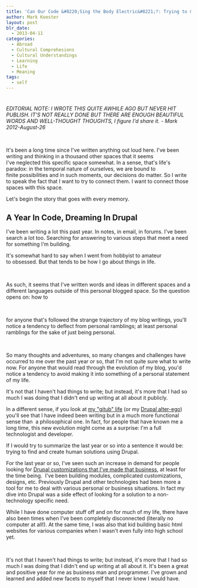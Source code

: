 ```yaml
---
title: 'Can Our Code &#8220;Sing the Body Electric&#8221;?: Trying to Connect Personal Ramblings with a Coded Testament'
author: Mark Koester
layout: post
blr_date:
  - 2013-04-11
categories:
  - Abroad
  - Cultural Comprehesions
  - Cultural Understandings
  - Learning
  - Life
  - Meaning
tags:
  - self
---
```

# 

*EDITORIAL NOTE: I WROTE THIS QUITE AWHILE AGO BUT NEVER HIT PUBLISH. IT'S NOT REALLY DONE BUT THERE ARE ENOUGH BEAUTIFUL WORDS AND WELL-THOUGHT THOUGHTS, I figure I'd share it. - Mark 2012-August-26*

 

> 

It's been a long time since I've written anything out loud here. I've been writing and thinking in a thousand other spaces that it seems I've neglected this specific space somewhat. In a sense, that's life's paradox: in the temporal nature of ourselves, we are bound to finite possibilities and in such moments, our decisions do matter. So I write to speak the fact that I want to try to connect them. I want to connect those spaces with this space.

Let's begin the story that goes with every memory.

## A Year In Code, Dreaming In Drupal

I've been writing a lot this past year. In notes, in email, in forums. I've been search a lot too. Searching for answering to various steps that meet a need for something I'm building.

It's somewhat hard to say when I went from hobbyist to amateur to obsessed. But that tends to be how I go about things in life.

 

As such, it seems that I've written words and ideas in different spaces and a different languages outside of this personal blogged space. So the question opens on: how to

 

for anyone that's followed the strange trajectory of my blog writings, you'll notice a tendency to deflect from personal ramblings; at least personal ramblings for the sake of just being personal.

 

So many thoughts and adventures, so many changes and challenges have occurred to me over the past year or so, that I'm not quite sure what to write now. For anyone that would read through the evolution of my blog, you'd notice a tendency to avoid making it into something of a personal statement of my life.

It's not that I haven't had things to write; but instead, it's more that I had so much I was doing that I didn't end up writing at all about it publicly.

In a different sense, if you look at [my "gitub" life][1] (or my [Drupal alter-ego][2]) you'll see that I have indeed been writing but in a much more functional sense than  a philosophical one. In fact, for people that have known me a long time, this new evolution might come as a surprise: I'm a full technologist and developer.

 [1]: https://github.com/markwk
 [2]: http://drupal.org/user/1094790

If I would try to summarize the last year or so into a sentence it would be: trying to find and create human solutions using Drupal.

For the last year or so, I've seen such an increase in demand for people looking for [Drupal customizations that I've made that business][3], at least for the time being.  I've been building modules, complicated customizations, designs, etc. Previously Drupal and other technologies had been more a tool for me to deal with various personal or business situations. In fact my dive into Drupal was a side effect of looking for a solution to a non-technology specific need.

 [3]: http://int3c.com

While I have done computer stuff off and on for much of my life, there have also been times when I've been completely disconnected (literally no computer at all!). At the same time, I was also that kid building basic html websites for various companies when I wasn't even fully into high school yet.

 

It's not that I haven't had things to write; but instead, it's more that I had so much I was doing that I didn't end up writing at all about it. It's been a great and positive year for me as business man and programmer. I've grown and learned and added new facets to myself that I never knew I would have.